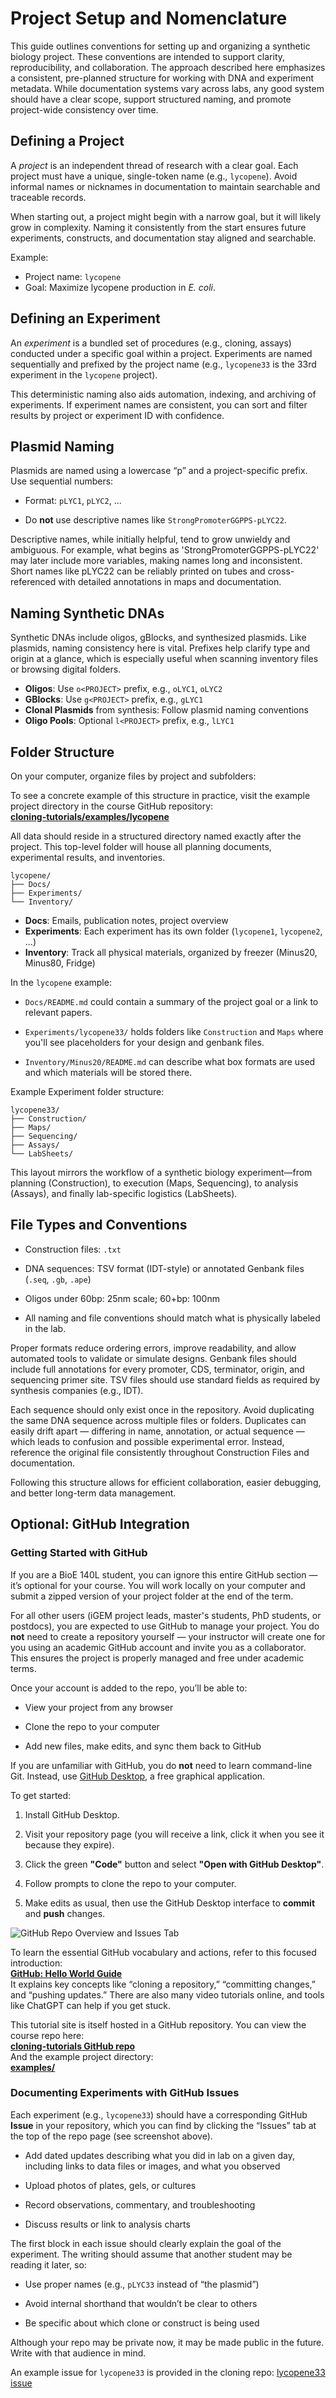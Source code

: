 # Project Setup and Nomenclature

This guide outlines conventions for setting up and organizing a synthetic biology project. These conventions are intended to support clarity, reproducibility, and collaboration. The approach described here emphasizes a consistent, pre-planned structure for working with DNA and experiment metadata. While documentation systems vary across labs, any good system should have a clear scope, support structured naming, and promote project-wide consistency over time.

## Defining a Project

A *project* is an independent thread of research with a clear goal. Each project must have a unique, single-token name (e.g., `lycopene`). Avoid informal names or nicknames in documentation to maintain searchable and traceable records. 

When starting out, a project might begin with a narrow goal, but it will likely grow in complexity. Naming it consistently from the start ensures future experiments, constructs, and documentation stay aligned and searchable.

Example:
- Project name: `lycopene`
- Goal: Maximize lycopene production in *E. coli*.

## Defining an Experiment

An *experiment* is a bundled set of procedures (e.g., cloning, assays) conducted under a specific goal within a project. Experiments are named sequentially and prefixed by the project name (e.g., `lycopene33` is the 33rd experiment in the `lycopene` project).

This deterministic naming also aids automation, indexing, and archiving of experiments. If experiment names are consistent, you can sort and filter results by project or experiment ID with confidence.

## Plasmid Naming

Plasmids are named using a lowercase “p” and a project-specific prefix. Use sequential numbers:

- Format: `pLYC1`, `pLYC2`, ...

- Do **not** use descriptive names like `StrongPromoterGGPPS-pLYC22`.

Descriptive names, while initially helpful, tend to grow unwieldy and ambiguous. For example, what begins as 'StrongPromoterGGPPS-pLYC22' may later include more variables, making names long and inconsistent. Short names like pLYC22 can be reliably printed on tubes and cross-referenced with detailed annotations in maps and documentation.

## Naming Synthetic DNAs

Synthetic DNAs include oligos, gBlocks, and synthesized plasmids. Like plasmids, naming consistency here is vital. Prefixes help clarify type and origin at a glance, which is especially useful when scanning inventory files or browsing digital folders.

- **Oligos**: Use `o<PROJECT>` prefix, e.g., `oLYC1`, `oLYC2`
- **GBlocks**: Use `g<PROJECT>` prefix, e.g., `gLYC1`
- **Clonal Plasmids** from synthesis: Follow plasmid naming conventions
- **Oligo Pools**: Optional `l<PROJECT>` prefix, e.g., `lLYC1`

## Folder Structure

On your computer, organize files by project and subfolders:

To see a concrete example of this structure in practice, visit the example project directory in the course GitHub repository:  
**[cloning-tutorials/examples/lycopene](https://github.com/UCB-BioE-Anderson-Lab/cloning-tutorials/tree/main/examples)**  

All data should reside in a structured directory named exactly after the project. This top-level folder will house all planning documents, experimental results, and inventories.
```
lycopene/
├── Docs/
├── Experiments/
└── Inventory/
```

- **Docs**: Emails, publication notes, project overview
- **Experiments**: Each experiment has its own folder (`lycopene1`, `lycopene2`, ...)
- **Inventory**: Track all physical materials, organized by freezer (Minus20, Minus80, Fridge)

In the `lycopene` example:

- `Docs/README.md` could contain a summary of the project goal or a link to relevant papers.

- `Experiments/lycopene33/` holds folders like `Construction` and `Maps` where you'll see placeholders for your design and genbank files.

- `Inventory/Minus20/README.md` can describe what box formats are used and which materials will be stored there.

Example Experiment folder structure:
```
lycopene33/
├── Construction/
├── Maps/
├── Sequencing/
├── Assays/
└── LabSheets/
```

This layout mirrors the workflow of a synthetic biology experiment—from planning (Construction), to execution (Maps, Sequencing), to analysis (Assays), and finally lab-specific logistics (LabSheets).

## File Types and Conventions

- Construction files: `.txt`

- DNA sequences: TSV format (IDT-style) or annotated Genbank files (`.seq`, `.gb`, `.ape`)

- Oligos under 60bp: 25nm scale; 60+bp: 100nm

- All naming and file conventions should match what is physically labeled in the lab.

Proper formats reduce ordering errors, improve readability, and allow automated tools to validate or simulate designs. Genbank files should include full annotations for every promoter, CDS, terminator, origin, and sequencing primer site. TSV files should use standard fields as required by synthesis companies (e.g., IDT). 

Each sequence should only exist once in the repository. Avoid duplicating the same DNA sequence across multiple files or folders. Duplicates can easily drift apart — differing in name, annotation, or actual sequence — which leads to confusion and possible experimental error. Instead, reference the original file consistently throughout Construction Files and documentation.

Following this structure allows for efficient collaboration, easier debugging, and better long-term data management.

## Optional: GitHub Integration

### Getting Started with GitHub

If you are a BioE 140L student, you can ignore this entire GitHub section — it’s optional for your course. You will work locally on your computer and submit a zipped version of your project folder at the end of the term.

For all other users (iGEM project leads, master's students, PhD students, or postdocs), you are expected to use GitHub to manage your project. You do **not** need to create a repository yourself — your instructor will create one for you using an academic GitHub account and invite you as a collaborator. This ensures the project is properly managed and free under academic terms.

Once your account is added to the repo, you’ll be able to:

- View your project from any browser

- Clone the repo to your computer

- Add new files, make edits, and sync them back to GitHub

If you are unfamiliar with GitHub, you do **not** need to learn command-line Git. Instead, use [GitHub Desktop](https://desktop.github.com/), a free graphical application.

To get started:

1. Install GitHub Desktop.

2. Visit your repository page (you will receive a link, click it when you see it because they expire).

3. Click the green **"Code"** button and select **"Open with GitHub Desktop"**.

4. Follow prompts to clone the repo to your computer.

5. Make edits as usual, then use the GitHub Desktop interface to **commit** and **push** changes.

![GitHub Repo Overview and Issues Tab](images/github-screenshot.png)

To learn the essential GitHub vocabulary and actions, refer to this focused introduction:  
**[GitHub: Hello World Guide](https://docs.github.com/en/get-started/quickstart/hello-world)**  
It explains key concepts like “cloning a repository,” “committing changes,” and “pushing updates.” There are also many video tutorials online, and tools like ChatGPT can help if you get stuck.

This tutorial site is itself hosted in a GitHub repository. You can view the course repo here:  
**[cloning-tutorials GitHub repo](https://github.com/UCB-BioE-Anderson-Lab/cloning-tutorials)**  
And the example project directory:  
**[examples/](https://github.com/UCB-BioE-Anderson-Lab/cloning-tutorials/tree/main/examples)**

### Documenting Experiments with GitHub Issues

Each experiment (e.g., `lycopene33`) should have a corresponding GitHub **Issue** in your repository, which you can find by clicking the “Issues” tab at the top of the repo page (see screenshot above).

- Add dated updates describing what you did in lab on a given day, including links to data files or images, and what you observed

- Upload photos of plates, gels, or cultures

- Record observations, commentary, and troubleshooting

- Discuss results or link to analysis charts

The first block in each issue should clearly explain the goal of the experiment. The writing should assume that another student may be reading it later, so:

- Use proper names (e.g., `pLYC33` instead of “the plasmid”)

- Avoid internal shorthand that wouldn’t be clear to others

- Be specific about which clone or construct is being used

Although your repo may be private now, it may be made public in the future. Write with that audience in mind.

An example issue for `lycopene33` is provided in the cloning repo: 
[lycopene33 issue](https://github.com/UCB-BioE-Anderson-Lab/cloning-tutorials/issues/2)